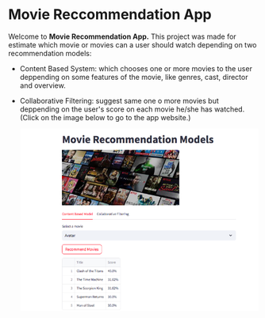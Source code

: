 # Movie Reccommendation App

Welcome to **Movie Recommendation App.** This project was made for estimate which movie or movies can a user should watch depending on two recommendation models:
* Content Based System: which chooses one or more movies to the user deppending on some features of the movie, like genres, cast, director and overview.
* Collaborative Filtering: suggest same one o more movies but deppending on the user's score on each movie he/she has watched.
  (Click on the image below to go to the app website.)
 
  [![movieRecommendation](sitio.png)](https://movierecommendationpy.streamlit.app)
